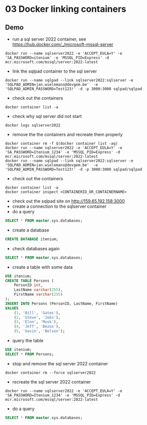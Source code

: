 # 03 Docker linking containers

## Demo

* run a sql server 2022 container, see <https://hub.docker.com/_/microsoft-mssql-server>

```shell
docker run --name sqlserver2022 -e 'ACCEPT_EULA=Y' -e 'SA_PASSWORD=itenium' -e 'MSSQL_PID=Express' -d mcr.microsoft.com/mssql/server:2022-latest
```

* link the sqlpad container to the sql server

```shell
docker run --name sqlpad --link sqlserver2022:sqlserver -e 'SQLPAD_ADMIN=jan.wielemans@devgem.be'  -e 'SQLPAD_ADMIN_PASSWORD=Test123!' -d -p 3000:3000 sqlpad/sqlpad
```

* check out the containers

```shell
docker container list -a
```

* check why sql server did not start

```shell
docker logs sqlserver2022
```

* remove the the containers and recreate them properly

```shell
docker container rm -f $(docker container list -aq)
docker run --name sqlserver2022 -e 'ACCEPT_EULA=Y' -e 'SA_PASSWORD=Itenium_1234' -e 'MSSQL_PID=Express' -d mcr.microsoft.com/mssql/server:2022-latest
docker run --name sqlpad --link sqlserver2022:sqlserver -e 'SQLPAD_ADMIN=jan.wielemans@devgem.be'  -e 'SQLPAD_ADMIN_PASSWORD=Test123!' -d -p 3000:3000 sqlpad/sqlpad
```

* check out the containers

```shell
docker container list -a
docker container inspect <CONTAINERID_OR_CONTAINERNAME>
```

* check out the sqlpad site on <http://159.65.192.158:3000>
* create a connection to the sqlserver container
* do a query

```sql
SELECT * FROM master.sys.databases;
```

* create a database

```sql
CREATE DATABASE itenium;
```

* check databases again

```sql
SELECT * FROM master.sys.databases;
```

* create a table with some data

```sql
USE itenium;
CREATE TABLE Persons (
    PersonID int,
    LastName varchar(255),
    FirstName varchar(255)
);
INSERT INTO Persons (PersonID, LastName, FirstName)
VALUES
    (1, 'Bill', 'Gates'),
    (2, 'Steve', 'Jobs'),
    (3, 'Elon', 'Musk'),
    (4, 'Jeff', 'Bezos'),
    (5, 'Gavin', 'Belson');
```

* query the table

```sql
USE itenium;
SELECT * FROM Persons;
```

* stop and remove the sql server 2022 container

```shell
docker container rm --force sqlserver2022
```

* recreate the sql server 2022 container

```shell
docker run --name sqlserver2022 -e 'ACCEPT_EULA=Y' -e 'SA_PASSWORD=Itenium_1234' -e 'MSSQL_PID=Express' -d mcr.microsoft.com/mssql/server:2022-latest
```

* do a query

```sql
SELECT * FROM master.sys.databases;
```
